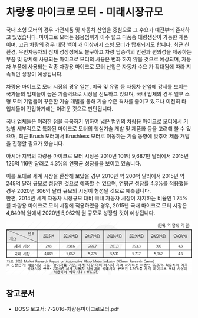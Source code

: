 # 차랑용 마이크로 모터 - 미래시장규모

국내 소형 모터의 경우 가전제품 및 자동차 산업을 중심으로 그 수요가 예전부터 존재하고 있었습니다. 마이크로 모터는 응용범위가 아주 넓고 다품종 대량생산이 가능한 제품이며, 고급 차량의 경우 대당 백여 개 이상까지 소형 모터가 탑재되기도 합니다. 최근 친환경, 무인자동차의 잠재 성장성에도 불구하고 차량 탑승객의 안전과 편의성을 제공하는 부품 및 장치에 사용되는 마이크로 모터의 사용은 변화 하지 않을 것으로 예상되며, 자동차 부품에 사용되는 각종 차량용 마이크로 모터 산업은 자동차 수요 가 확대됨에 따라 지속적인 성장이 예상됩니다.  

차량용 마이크로 모터 시장의 경우 일본, 미국 및 유럽 등 자동차 산업에 강세를 보이는 국가들의 업체들이 높은 기술력으로 시장을 선도하고 있으며, 국내 업체의 경우 일부 소형 모터 기업들이 꾸준한 기술 개발을 통해 기술 수준 격차를 줄이고 있으나 여전히 타 업체들이 진입하기에는 어려운 것으로 판단됩니다.

국내 업체들은 이러한 점을 극복하기 위하여 넓은 범위의 차량용 마이크로 모터에서 기 능별 세부적으로 특화된 마이크로 모터의 핵심기술 개발 및 제품화 등을 고려해 볼 수 있으며, 최근 Brush 모터에서 Brushless 모터로 이동하는 기술 동향에 맞추어 제품 개발을 진행할 필요가 있습니다.

아시아 지역의 차량용 마이크로 모터 시장은 2010년 101억 9,687만 달러에서 2015년 126억 116만 달러로 4.3%의 연평균 성장률을 보이고 있습니다.

이를 토대로 세계 시장을 환산해 보았을 경우 2010년 약 200억 달러에서 2015년 약 248억 달러 규모로 성장한 것으로 예측할 수 있으며, 연평균 성장률 4.3%를 적용했을 경우 2020년 306억 달러 규모의 시장이 형성될 것으로 예측됩니다.  
한편, 2014년 세계 자동차 시장규모 대비 국내 자동차 시장이 차지하는 비율인 1.74%를 차량용 마이크로 모터 시장에 적용하였을 경우, 2015년 국내 마이크로 모터 시장은 4,849억 원에서 2020년 5,962억 원 규모로 성장할 것이 예상됩니다.   

![ ](./images/차량용_마이크로_모터_Q14_1_1.PNG)

## 참고문서
- BOSS 보고서: 7-2016-차량용마이크로모터.pdf
